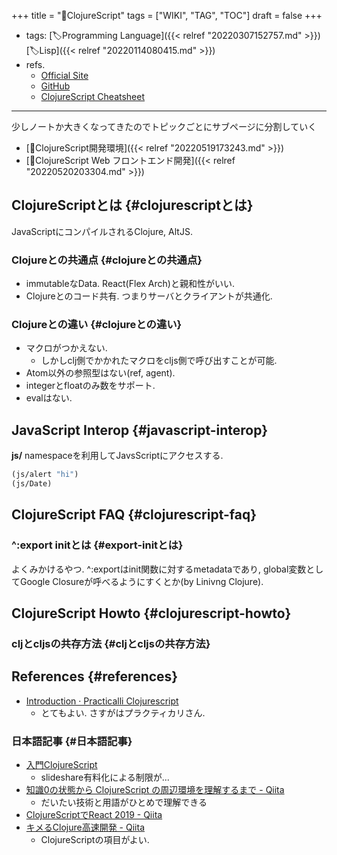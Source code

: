 +++
title = "📁ClojureScript"
tags = ["WIKI", "TAG", "TOC"]
draft = false
+++

-   tags: [🏷Programming Language]({{< relref "20220307152757.md" >}}) [🏷Lisp]({{< relref "20220114080415.md" >}})
-   refs.
    -   [Official Site](https://clojurescript.org/)
    -   [GitHub](https://github.com/clojure/clojurescript)
    -   [ClojureScript Cheatsheet](https://cljs.info/cheatsheet/)

---

少しノートか大きくなってきたのでトピックごとにサブページに分割していく

-   [📝ClojureScript開発環境]({{< relref "20220519173243.md" >}})
-   [📝ClojureScript Web フロントエンド開発]({{< relref "20220520203304.md" >}})


## ClojureScriptとは {#clojurescriptとは}

JavaScriptにコンパイルされるClojure, AltJS.


### Clojureとの共通点 {#clojureとの共通点}

-   immutableなData. React(Flex Arch)と親和性がいい.
-   Clojureとのコード共有. つまりサーバとクライアントが共通化.


### Clojureとの違い {#clojureとの違い}

-   マクロがつかえない.
    -   しかしclj側でかかれたマクロをcljs側で呼び出すことが可能.
-   Atom以外の参照型はない(ref, agent).
-   integerとfloatのみ数をサポート.
-   evalはない.


## JavaScript Interop {#javascript-interop}

**js/** namespaceを利用してJavsScriptにアクセスする.

```clojure
(js/alert "hi")
(js/Date)
```


## ClojureScript FAQ {#clojurescript-faq}


### ^:export initとは {#export-initとは}

よくみかけるやつ. ^:exportはinit関数に対するmetadataであり, global変数としてGoogle Closureが呼べるようにすくとか(by Linivng Clojure).


## ClojureScript Howto {#clojurescript-howto}


### cljとcljsの共存方法 {#cljとcljsの共存方法}


## References {#references}

-   [Introduction · Practicalli Clojurescript](https://practical.li/clojurescript/)
    -   とてもよい. さすがはプラクティカリさん.


### 日本語記事 {#日本語記事}

-   [入門ClojureScript](https://www.slideshare.net/sohta/clojurescript-49261407)
    -   slideshare有料化による制限が...
-   [知識0の状態から ClojureScript の周辺環境を理解するまで - Qiita](https://qiita.com/zenwerk/items/d453c351ca31b03858b3)
    -   だいたい技術と用語がひとめで理解できる
-   [ClojureScriptでReact 2019 - Qiita](https://qiita.com/iku000888/items/36fbfa82239775f87567)
-   [キメるClojure高速開発 - Qiita](https://qiita.com/223kazuki/items/afb6341cf73a9173fda0)
    -   ClojureScriptの項目がよい.
